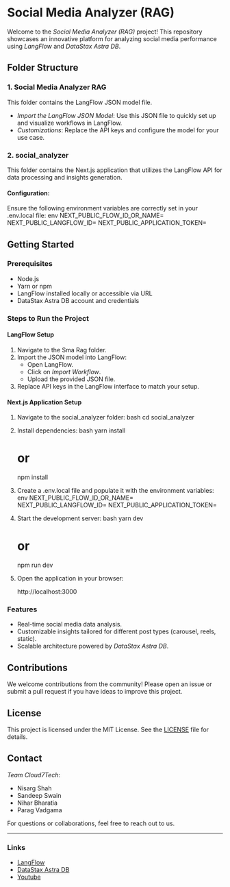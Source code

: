 # Social Media Analyzer (RAG)

Welcome to the *Social Media Analyzer (RAG)* project! This repository showcases an innovative platform for analyzing social media performance using *LangFlow* and *DataStax Astra DB*.

## Folder Structure

### 1. Social Media Analyzer RAG
This folder contains the LangFlow JSON model file.

- *Import the LangFlow JSON Model*: Use this JSON file to quickly set up and visualize workflows in LangFlow.
- *Customizations*: Replace the API keys and configure the model for your use case.

### 2. social_analyzer
This folder contains the Next.js application that utilizes the LangFlow API for data processing and insights generation.

#### Configuration:
Ensure the following environment variables are correctly set in your .env.local file:
env
NEXT_PUBLIC_FLOW_ID_OR_NAME=<Your Flow ID or Name>
NEXT_PUBLIC_LANGFLOW_ID=<Your LangFlow ID>
NEXT_PUBLIC_APPLICATION_TOKEN=<Your Application Token>


## Getting Started

### Prerequisites
- Node.js 
- Yarn or npm
- LangFlow installed locally or accessible via URL
- DataStax Astra DB account and credentials

### Steps to Run the Project

#### LangFlow Setup
1. Navigate to the Sma Rag folder.
2. Import the JSON model into LangFlow:
   - Open LangFlow.
   - Click on *Import Workflow*.
   - Upload the provided JSON file.
3. Replace API keys in the LangFlow interface to match your setup.

#### Next.js Application Setup
1. Navigate to the social_analyzer folder:
   bash
   cd social_analyzer
   
2. Install dependencies:
   bash
   yarn install
   # or
   npm install
   
3. Create a .env.local file and populate it with the environment variables:
   env
   NEXT_PUBLIC_FLOW_ID_OR_NAME=<Your Flow ID or Name>
   NEXT_PUBLIC_LANGFLOW_ID=<Your LangFlow ID>
   NEXT_PUBLIC_APPLICATION_TOKEN=<Your Application Token>
   
4. Start the development server:
   bash
   yarn dev
   # or
   npm run dev
   
5. Open the application in your browser:
   
   http://localhost:3000

### Features
- Real-time social media data analysis.
- Customizable insights tailored for different post types (carousel, reels, static).
- Scalable architecture powered by *DataStax Astra DB*.

## Contributions
We welcome contributions from the community! Please open an issue or submit a pull request if you have ideas to improve this project.

## License
This project is licensed under the MIT License. See the [LICENSE](LICENSE) file for details.

## Contact
*Team Cloud7Tech*:
- Nisarg Shah
- Sandeep Swain
- Nihar Bharatia
- Parag Vadgama

For questions or collaborations, feel free to reach out to us.

---

### Links
- [LangFlow](https://langflow.org)
- [DataStax Astra DB](https://www.datastax.com/astra)
- [Youtube](https://youtu.be/Pjc-E_1QfhU)
